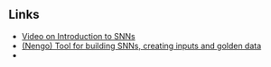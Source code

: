 ## Links 
* [Video on Introduction to SNNs](https://www.youtube.com/watch?v=PeW-TN3P1hk)
* [(Nengo) Tool for building SNNs, creating inputs and golden data](https://www.nengo.ai/)
* 